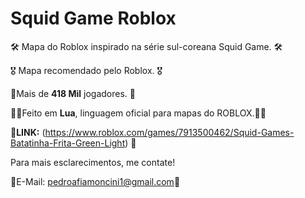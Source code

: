 #  Squid Game Roblox

🛠 Mapa do Roblox inspirado na série sul-coreana Squid Game. 🛠

🎖 Mapa recomendado pelo Roblox. 🎖

🎉Mais de **418 Mil** jogadores. 🎉

👨‍💻Feito em **Lua**, linguagem oficial para mapas do ROBLOX.👨‍💻

🔗**LINK:** (https://www.roblox.com/games/7913500462/Squid-Games-Batatinha-Frita-Green-Light) 🔗

Para mais esclarecimentos, me contate!

📩E-Mail: pedroafiamoncini1@gmail.com📩
